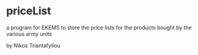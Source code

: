 priceList
=========

a program for EKEMS to store the price lists for the products bought by the various army units


by Nikos Triantafyllou
